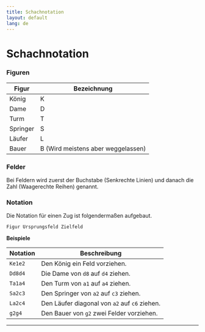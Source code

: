 ```yaml
---
title: Schachnotation
layout: default
lang: de
---
```

# Schachnotation

### Figuren

| Figur | Bezeichnung |
| ----- | ----------- |
| König | K |
| Dame | D |
| Turm | T |
| Springer | S |
| Läufer | L |
| Bauer | B (Wird meistens aber weggelassen) |

### Felder
Bei Feldern wird zuerst der Buchstabe (Senkrechte Linien) und danach die Zahl (Waagerechte Reihen) genannt.

### Notation
Die Notation für einen Zug ist folgendermaßen aufgebaut.
```
Figur Ursprungsfeld Zielfeld
```

**Beispiele**

| Notation | Beschreibung |
| -------- | ------------ |
| `Ke1e2` | Den König ein Feld vorziehen. |
| `Dd8d4` | Die Dame von `d8` auf `d4` ziehen. |
| `Ta1a4` | Den Turm von `a1` auf `a4` ziehen. |
| `Sa2c3` | Den Springer von `a2` auf `c3` ziehen. |
| `La2c4` | Den Läufer diagonal von `a2` auf `c6` ziehen. |
| `g2g4` | Den Bauer von `g2` zwei Felder vorziehen. |

---
